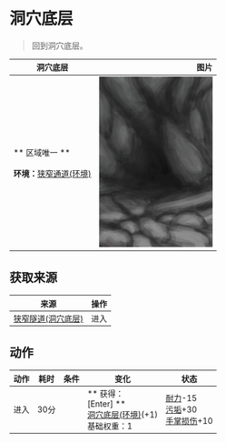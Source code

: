 # 洞穴底层  
> 回到洞穴底层。  
  
  洞穴底层  |   图片   
 ----  |  ----:   
 ** 区域唯一 **<br><br>**环境：**[狭窄通道(环境)](Env_NarrowTunnel.md)  |  <img decoding="async" src="Sprite/CaveEntrance.png" href="a.md" style="max-width:300px;max-height:300px;">   
  
## 获取来源  
来源  |  操作  
----  |  ----  
[狭窄隧道(洞穴底层)](NarrowTunnelEntrance.md)  |  进入  
## 动作  
动作  |  耗时  |  条件  |  变化  |  状态  
----  |  ----  |  ----  |  ----  |  ----  
进入<br>  |  30分  |    |  ** 获得： **<br>** [Enter]  **<br>  [洞穴底层(环境)](Env_LowChamber.md)(+1)<br>基础权重：1  |  [耐力](Stamina.md)-15<br>[污垢](Filth.md)+30<br>[手掌损伤](HandDamage.md)+10  


<script>document.title="洞穴底层 - 卡牌生存百科 Card Survival Wiki";</script>